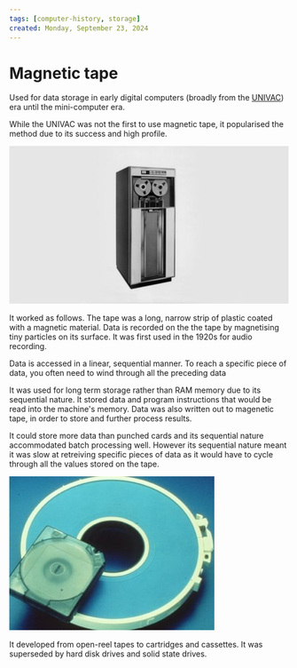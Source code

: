 ```yaml
---
tags: [computer-history, storage]
created: Monday, September 23, 2024
---
```


# Magnetic tape

Used for data storage in early digital computers (broadly from the
[UNIVAC](./The_History_of_Computing_Swade.md)) era until the mini-computer era.

While the UNIVAC was not the first to use magnetic tape, it popularised the
method due to its success and high profile.

![Magnetic tape reader in IBM computer](../img/magnetic-tape-ibm.jpeg)

It worked as follows. The tape was a long, narrow strip of plastic coated with a
magnetic material. Data is recorded on the the tape by magnetising tiny
particles on its surface. It was first used in the 1920s for audio recording.

Data is accessed in a linear, sequential manner. To reach a specific piece of
data, you often need to wind through all the preceding data

It was used for long term storage rather than RAM memory due to its sequential
nature. It stored data and program instructions that would be read into the
machine's memory. Data was also written out to magenetic tape, in order to store
and further process results.

It could store more data than punched cards and its sequential nature
accommodated batch processing well. However its sequential nature meant it was
slow at retreiving specific pieces of data as it would have to cycle through all
the values stored on the tape.

![Magnetic tape stored as casette](../img/magnetic-tape-disk.jpeg)

It developed from open-reel tapes to cartridges and cassettes. It was superseded
by hard disk drives and solid state drives.
